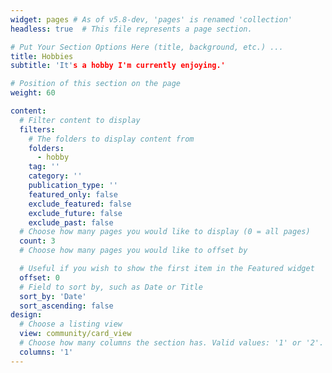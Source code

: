```yaml
---
widget: pages # As of v5.8-dev, 'pages' is renamed 'collection'
headless: true  # This file represents a page section.

# Put Your Section Options Here (title, background, etc.) ...
title: Hobbies
subtitle: 'It's a hobby I'm currently enjoying.'

# Position of this section on the page
weight: 60

content:
  # Filter content to display
  filters:
    # The folders to display content from
    folders:
      - hobby
    tag: ''
    category: ''
    publication_type: ''
    featured_only: false
    exclude_featured: false
    exclude_future: false
    exclude_past: false
  # Choose how many pages you would like to display (0 = all pages)
  count: 3
  # Choose how many pages you would like to offset by

  # Useful if you wish to show the first item in the Featured widget
  offset: 0
  # Field to sort by, such as Date or Title
  sort_by: 'Date'
  sort_ascending: false
design:
  # Choose a listing view
  view: community/card_view
  # Choose how many columns the section has. Valid values: '1' or '2'.
  columns: '1'
---
```


